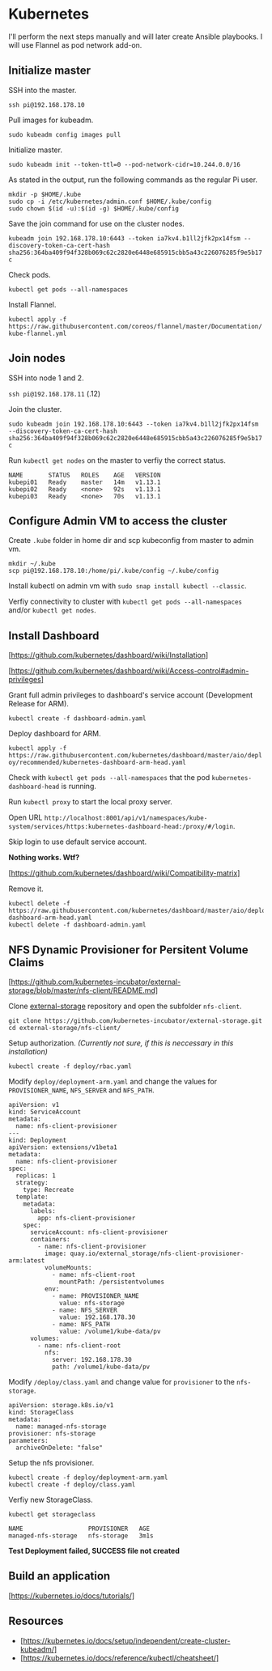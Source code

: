 # Kubernetes

I'll perform the next steps manually and will later create Ansible playbooks. I will use Flannel as pod network add-on.

## Initialize master
SSH into the master.

`ssh pi@192.168.178.10`

Pull images for kubeadm.

`sudo kubeadm config images pull`

Initialize master.

`sudo kubeadm init --token-ttl=0 --pod-network-cidr=10.244.0.0/16`

As stated in the output, run the following commands as the regular Pi user.

```
mkdir -p $HOME/.kube
sudo cp -i /etc/kubernetes/admin.conf $HOME/.kube/config
sudo chown $(id -u):$(id -g) $HOME/.kube/config
```

Save the join command for use on the cluster nodes.

`kubeadm join 192.168.178.10:6443 --token ia7kv4.b1ll2jfk2px14fsm --discovery-token-ca-cert-hash sha256:364ba409f94f328b069c62c2820e6448e685915cbb5a43c226076285f9e5b17c`

Check pods.

`kubectl get pods --all-namespaces`

Install Flannel.

`kubectl apply -f https://raw.githubusercontent.com/coreos/flannel/master/Documentation/kube-flannel.yml`

## Join nodes

SSH into node 1 and 2.

`ssh pi@192.168.178.11` (.12)

Join the cluster.

`sudo kubeadm join 192.168.178.10:6443 --token ia7kv4.b1ll2jfk2px14fsm --discovery-token-ca-cert-hash sha256:364ba409f94f328b069c62c2820e6448e685915cbb5a43c226076285f9e5b17c`

Run `kubectl get nodes` on the master to verfiy the correct status.

```
NAME       STATUS   ROLES    AGE   VERSION
kubepi01   Ready    master   14m   v1.13.1
kubepi02   Ready    <none>   92s   v1.13.1
kubepi03   Ready    <none>   70s   v1.13.1
```

## Configure Admin VM to access the cluster
Create `.kube` folder in home dir and scp kubeconfig from master to admin vm.

```
mkdir ~/.kube
scp pi@192.168.178.10:/home/pi/.kube/config ~/.kube/config
```

Install kubectl on admin vm with `sudo snap install kubectl --classic`.

Verfiy connectivity to cluster with `kubectl get pods --all-namespaces` and/or `kubectl get nodes`.

## Install Dashboard
[https://github.com/kubernetes/dashboard/wiki/Installation]

[https://github.com/kubernetes/dashboard/wiki/Access-control#admin-privileges]

Grant full admin privileges to dashboard's service account (Development Release for ARM).

`kubectl create -f dashboard-admin.yaml`

Deploy dashboard for ARM.

`kubectl apply -f https://raw.githubusercontent.com/kubernetes/dashboard/master/aio/deploy/recommended/kubernetes-dashboard-arm-head.yaml`

Check with `kubectl get pods --all-namespaces` that the pod `kubernetes-dashboard-head` is running.

Run `kubectl proxy` to start the local proxy server.

Open URL `http://localhost:8001/api/v1/namespaces/kube-system/services/https:kubernetes-dashboard-head:/proxy/#/login`.

Skip login to use default service account.

**Nothing works. Wtf?**

[https://github.com/kubernetes/dashboard/wiki/Compatibility-matrix]

Remove it.
```
kubectl delete -f https://raw.githubusercontent.com/kubernetes/dashboard/master/aio/deploy/recommended/kubernetes-dashboard-arm-head.yaml
kubectl delete -f dashboard-admin.yaml
```

## NFS Dynamic Provisioner for Persitent Volume Claims
[https://github.com/kubernetes-incubator/external-storage/blob/master/nfs-client/README.md]

Clone [external-storage](https://github.com/kubernetes-incubator/external-storage) repository and open the subfolder `nfs-client`.

```
git clone https://github.com/kubernetes-incubator/external-storage.git
cd external-storage/nfs-client/
```

Setup authorization. *(Currently not sure, if this is neccessary in this installation)*

`kubectl create -f deploy/rbac.yaml`

Modify `deploy/deployment-arm.yaml` and change the values for `PROVISIONER_NAME`, `NFS_SERVER` and `NFS_PATH`.

```
apiVersion: v1
kind: ServiceAccount
metadata:
  name: nfs-client-provisioner
---
kind: Deployment
apiVersion: extensions/v1beta1
metadata:
  name: nfs-client-provisioner
spec:
  replicas: 1
  strategy:
    type: Recreate
  template:
    metadata:
      labels:
        app: nfs-client-provisioner
    spec:
      serviceAccount: nfs-client-provisioner
      containers:
        - name: nfs-client-provisioner
          image: quay.io/external_storage/nfs-client-provisioner-arm:latest
          volumeMounts:
            - name: nfs-client-root
              mountPath: /persistentvolumes
          env:
            - name: PROVISIONER_NAME
              value: nfs-storage
            - name: NFS_SERVER
              value: 192.168.178.30
            - name: NFS_PATH
              value: /volume1/kube-data/pv
      volumes:
        - name: nfs-client-root
          nfs:
            server: 192.168.178.30
            path: /volume1/kube-data/pv

```

Modify `/deploy/class.yaml` and change value for `provisioner` to the `nfs-storage`.

```
apiVersion: storage.k8s.io/v1
kind: StorageClass
metadata:
  name: managed-nfs-storage
provisioner: nfs-storage
parameters:
  archiveOnDelete: "false"
```

Setup the nfs provisioner.

```
kubectl create -f deploy/deployment-arm.yaml
kubectl create -f deploy/class.yaml
```

Verfiy new StorageClass.
```
kubectl get storageclass

NAME                  PROVISIONER   AGE
managed-nfs-storage   nfs-storage   3m1s

```

**Test Deployment failed, SUCCESS file not created**


## Build an application
[https://kubernetes.io/docs/tutorials/]


## Resources
* [https://kubernetes.io/docs/setup/independent/create-cluster-kubeadm/]
* [https://kubernetes.io/docs/reference/kubectl/cheatsheet/]
